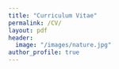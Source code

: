 ```yaml
---
title: "Curriculum Vitae"
permalink: /CV/
layout: pdf
header:
  image: "/images/nature.jpg"
author_profile: true
---
```

